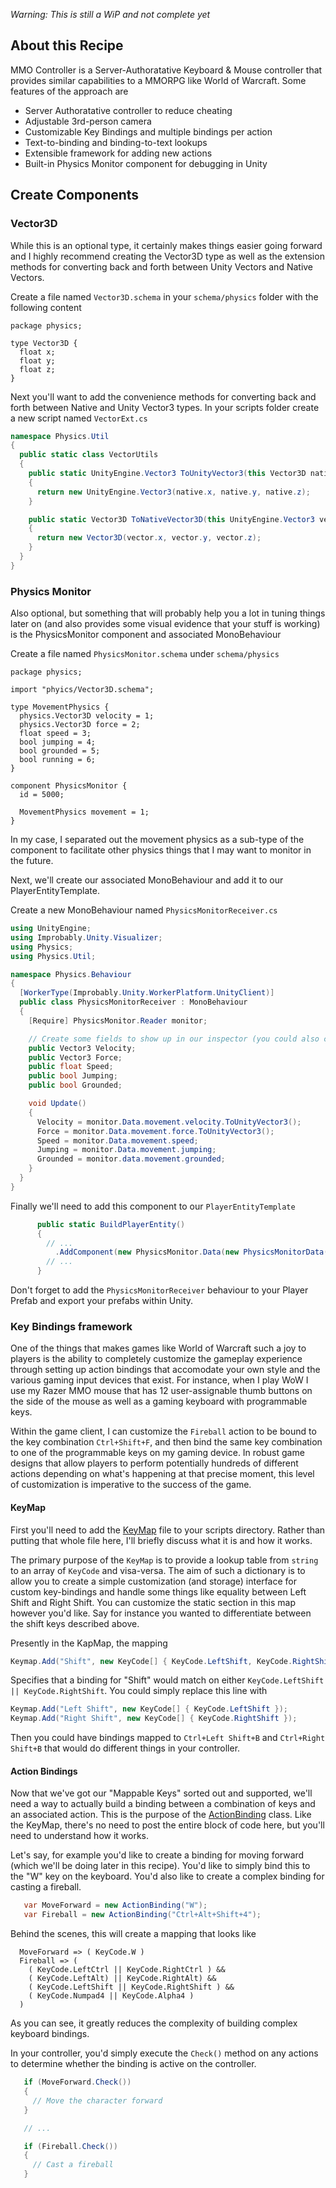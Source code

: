 *Warning: This is still a WiP and not complete yet*

## About this Recipe

MMO Controller is a Server-Authoratative Keyboard & Mouse controller that provides
similar capabilities to a MMORPG like World of Warcraft. Some features of the
approach are

* Server Authoratative controller to reduce cheating
* Adjustable 3rd-person camera
* Customizable Key Bindings and multiple bindings per action
* Text-to-binding and binding-to-text lookups
* Extensible framework for adding new actions
* Built-in Physics Monitor component for debugging in Unity

## Create Components

### Vector3D

While this is an optional type, it certainly makes things easier going forward
and I highly recommend creating the Vector3D type as well as the extension methods
for converting back and forth between Unity Vectors and Native Vectors.

Create a file named `Vector3D.schema` in your `schema/physics`
folder with the following content

```schemalang
package physics;

type Vector3D {
  float x;
  float y;
  float z;
}
```

Next you'll want to add the convenience methods for converting back and forth
between Native and Unity Vector3 types. In your scripts folder create a new script named `VectorExt.cs`

```c#
namespace Physics.Util
{
  public static class VectorUtils
  {
    public static UnityEngine.Vector3 ToUnityVector3(this Vector3D native)
    {
      return new UnityEngine.Vector3(native.x, native.y, native.z);
    }

    public static Vector3D ToNativeVector3D(this UnityEngine.Vector3 vector)
    {
      return new Vector3D(vector.x, vector.y, vector.z);
    }
  }
}
```

### Physics Monitor

Also optional, but something that will probably help you a lot in tuning things
later on (and also provides some visual evidence that your stuff is working) is
the PhysicsMonitor component and associated MonoBehaviour

Create a file named `PhysicsMonitor.schema` under `schema/physics`

```schemalang
package physics;

import "phyics/Vector3D.schema";

type MovementPhysics {
  physics.Vector3D velocity = 1;
  physics.Vector3D force = 2;
  float speed = 3;
  bool jumping = 4;
  bool grounded = 5;
  bool running = 6;
}

component PhysicsMonitor {
  id = 5000;

  MovementPhysics movement = 1;
}
```

In my case, I separated out the movement physics as a sub-type of the component
to facilitate other physics things that I may want to monitor in the future.

Next, we'll create our associated MonoBehaviour and add it to our PlayerEntityTemplate.

Create a new MonoBehaviour named `PhysicsMonitorReceiver.cs`

```C#
using UnityEngine;
using Improbably.Unity.Visualizer;
using Physics;
using Physics.Util;

namespace Physics.Behaviour
{
  [WorkerType(Improbably.Unity.WorkerPlatform.UnityClient)]
  public class PhysicsMonitorReceiver : MonoBehaviour
  {
    [Require] PhysicsMonitor.Reader monitor;

    // Create some fields to show up in our inspector (you could also create a serializable MovementPhysics wrapper for this)
    public Vector3 Velocity;
    public Vector3 Force;
    public float Speed;
    public bool Jumping;
    public bool Grounded;

    void Update()
    {
      Velocity = monitor.Data.movement.velocity.ToUnityVector3();
      Force = monitor.Data.movement.force.ToUnityVector3();
      Speed = monitor.Data.movement.speed;
      Jumping = monitor.Data.movement.jumping;
      Grounded = monitor.data.movement.grounded;
    }
  }
}
```

Finally we'll need to add this component to our `PlayerEntityTemplate`

```C#
      public static BuildPlayerEntity()
      {
        // ...
          .AddComponent(new PhysicsMonitor.Data(new PhysicsMonitorData()), CommonRequirementSets.PhysicsOnly)
        // ...
      }
```

Don't forget to add the `PhysicsMonitorReceiver` behaviour to your Player Prefab and export your prefabs within Unity.

### Key Bindings framework

One of the things that makes games like World of Warcraft such a joy to players is
the ability to completely customize the gameplay experience through setting up action
bindings that accomodate your own style and the various gaming input devices that
exist. For instance, when I play WoW I use my Razer MMO mouse that has 12 user-assignable
thumb buttons on the side of the mouse as well as a gaming keyboard with programmable
keys.

Within the game client, I can customize the `Fireball` action to be
bound to the key combination `Ctrl+Shift+F`, and then bind the same key combination to
one of the programmable keys on my gaming device. In robust game designs that allow
players to perform potentially hundreds of different actions depending on what's
happening at that precise moment, this level of customization is imperative to the
success of the game.

#### KeyMap

First you'll need to add the [KeyMap](scripts/Util/KeyMap.cs) file to
your scripts directory. Rather than putting that whole file here, I'll briefly discuss
what it is and how it works.

The primary purpose of the `KeyMap` is to provide a lookup table from `string` to an array
of `KeyCode` and visa-versa. The aim of such a dictionary is to allow you to create a
simple customization (and storage) interface for custom key-bindings and handle some things
like equality between Left Shift and Right Shift. You can customize the static section
in this map however you'd like. Say for instance you wanted to differentiate between
the shift keys described above.

Presently in the KapMap, the mapping

```C#
Keymap.Add("Shift", new KeyCode[] { KeyCode.LeftShift, KeyCode.RightShift });
```

Specifies that a binding for "Shift" would match on either `KeyCode.LeftShift || KeyCode.RightShift`. You could simply replace this line with

```C#
Keymap.Add("Left Shift", new KeyCode[] { KeyCode.LeftShift });
Keymap.Add("Right Shift", new KeyCode[] { KeyCode.RightShift });
```

Then you could have bindings mapped to `Ctrl+Left Shift+B` and `Ctrl+Right Shift+B`
that would do different things in your controller.

#### Action Bindings

Now that we've got our "Mappable Keys" sorted out and supported, we'll need a way
to actually build a binding between a combination of keys and an associated action.
This is the purpose of the [ActionBinding](scripts/Client/ActionBinding.cs)
class. Like the KeyMap, there's no need to post the entire block of code here, but
you'll need to understand how it works.

Let's say, for example you'd like to create a binding for moving forward (which we'll
be doing later in this recipe). You'd like to simply bind this to the "W" key on the
keyboard. You'd also like to create a complex binding for casting a fireball.

```C#
   var MoveForward = new ActionBinding("W");
   var Fireball = new ActionBinding("Ctrl+Alt+Shift+4");
```
Behind the scenes, this will create a mapping that looks like

```
  MoveForward => ( KeyCode.W )
  Fireball => (
    ( KeyCode.LeftCtrl || KeyCode.RightCtrl ) &&
    ( KeyCode.LeftAlt) || KeyCode.RightAlt) &&
    ( KeyCode.LeftShift || KeyCode.RightShift ) &&
    ( KeyCode.Numpad4 || KeyCode.Alpha4 )
  )
```

As you can see, it greatly reduces the complexity of building complex keyboard
bindings.

In your controller, you'd simply execute the `Check()` method on any actions to
determine whether the binding is active on the controller.

 ```C#
    if (MoveForward.Check())
    {
      // Move the character forward
    }

    // ...

    if (Fireball.Check())
    {
      // Cast a fireball
    }
  ```
